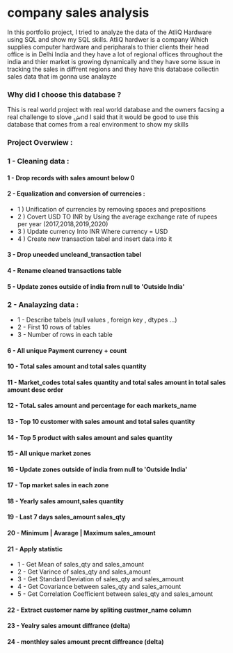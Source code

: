 # company sales analysis 
In this portfolio project, I tried to analyze the data of the AtliQ Hardware using SQL and show my SQL skills. 
AtliQ hardwer is a company Which supplies computer hardware and peripharals to thier clients
their head office is in Delhi India and they have a lot of regional offices throughout the india and thier market is growing dynamically and they have some issue in  tracking the sales in diffrent regions and they have this database collectin sales data that im gonna use analayze

### Why did I choose this database ? 

This is real world project with real world database and the owners facsing a real challenge to slove شnd I said that it would be good to use this database that comes from a real environment to show my skills

### Project Overwiew : 

### 1 - Cleaning data :

#### 1 - Drop records with sales amount below 0

#### 2 - Equalization and conversion of currencies : 
-  1 ) Unification of currencies by removing spaces and prepositions
-  2 ) Covert USD TO INR by Using the average exchange rate of rupees per year (2017,2018,2019,2020)
-  3 ) Update currency Into INR Where currency = USD 
-  4 ) Create new transaction tabel and insert data into it     

#### 3 - Drop uneeded uncleand_transaction tabel

#### 4 - Rename cleaned transactions table

#### 5 - Update zones outside of india from null to 'Outside India'

### 2 - Analayzing data :
- 1  -  Describe tabels (null values , foreign key , dtypes ...)
- 2  -  First 10 rows of tables
- 3  -  Number of rows in each table 

#### 6 -  All unique Payment currency + count 


#### 10 - Total sales amount and total sales quantity


#### 11 -  Market_codes total sales quantity and total sales amount in total sales amount desc order 


#### 12 -  TotaL sales amount and percentage for each markets_name


#### 13 -  Top 10 customer with sales amount and total sales quantity


#### 14 -  Top 5 product with sales amount and sales quantity


#### 15 -  All unique market zones 


#### 16 -  Update zones outside of india from null to 'Outside India'


#### 17 -  Top market sales in each zone 


#### 18 -  Yearly sales amount,sales quantity


#### 19 -  Last 7 days sales_amount sales_qty 


#### 20 -  Minimum | Avarage | Maximum  sales_amount 


#### 21 -  Apply statistic 
-  1 - Get Mean of sales_qty and sales_amount 
-  2 - Get Varince of sales_qty and sales_amount 
-  3 - Get Standard Deviation of sales_qty and sales_amount
-  4 - Get Covariance between sales_qty and sales_amount  
-  5 - Get Correlation Coefficient between sales_qty and sales_amount


#### 22 -  Extract customer name by spliting custmer_name column 


#### 23 -  Yealry sales amount diffrance (delta)


#### 24 -  monthley sales amount precnt diffreance (delta)
